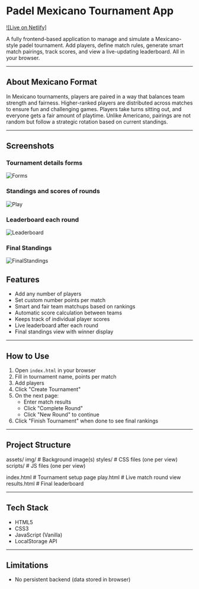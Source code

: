 # Padel Mexicano Tournament App

[![Live on Netlify]](https://relaxed-malabi-0236c1.netlify.app/)

A fully frontend-based application to manage and simulate a Mexicano-style padel tournament. Add players, define match rules, generate smart match pairings, track scores, and view a live-updating leaderboard. All in your browser.

---

## About Mexicano Format

In Mexicano tournaments, players are paired in a way that balances team strength and fairness. Higher-ranked players are distributed across matches to ensure fun and challenging games. Players take turns sitting out, and everyone gets a fair amount of playtime. Unlike Americano, pairings are not random but follow a strategic rotation based on current standings.

---

## Screenshots

### Tournament details forms

![Forms](screenshots/forms.png)

### Standings and scores of rounds

![Play](screenshots/play.png)

### Leaderboard each round

![Leaderboard](screenshots/leaderboard.png)

### Final Standings

![FinalStandings](screenshots/finish.png)

## Features

- Add any number of players
- Set custom number points per match
- Smart and fair team matchups based on rankings
- Automatic score calculation between teams
- Keeps track of individual player scores
- Live leaderboard after each round
- Final standings view with winner display

---

## How to Use

1. Open `index.html` in your browser
2. Fill in tournament name, points per match
3. Add players
4. Click "Create Tournament"
5. On the next page:
   - Enter match results
   - Click "Complete Round"
   - Click "New Round" to continue
6. Click "Finish Tournament" when done to see final rankings

---

## Project Structure

assets/
img/ # Background image(s)
styles/ # CSS files (one per view)
scripts/ # JS files (one per view)

index.html # Tournament setup page
play.html # Live match round view
results.html # Final leaderboard

---

## Tech Stack

- HTML5
- CSS3
- JavaScript (Vanilla)
- LocalStorage API

---

## Limitations

- No persistent backend (data stored in browser)
